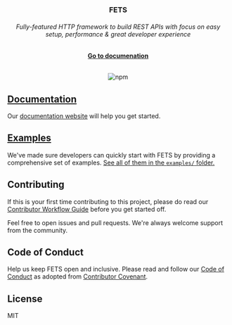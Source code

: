 <div align="center">
  <h3>FETS</h3>
  <h6>Fully-featured HTTP framework to build REST APIs with focus on easy setup, performance & great developer experience</h6>
  <a href="https://www.the-guild.dev/fets"><b>Go to documenation</b></a>
</div>

<br />

<div align="center">

![npm](https://badgen.net/npm/v/fets)

</div>

## [Documentation](https://www.the-guild.dev/fets)

Our [documentation website](https://www.the-guild.dev/fets) will help you get started.

## [Examples](https://github.com/ardatan/fets/tree/main/examples)

We've made sure developers can quickly start with FETS by providing a comprehensive set of examples.
[See all of them in the `examples/` folder.](https://github.com/ardatan/fets/tree/main/examples)

## Contributing

If this is your first time contributing to this project, please do read our
[Contributor Workflow Guide](https://github.com/the-guild-org/Stack/blob/master/CONTRIBUTING.md)
before you get started off.

Feel free to open issues and pull requests. We're always welcome support from the community.

## Code of Conduct

Help us keep FETS open and inclusive. Please read and follow our
[Code of Conduct](https://github.com/the-guild-org/Stack/blob/master/CODE_OF_CONDUCT.md) as adopted
from [Contributor Covenant](https://www.contributor-covenant.org/).

## License

MIT
